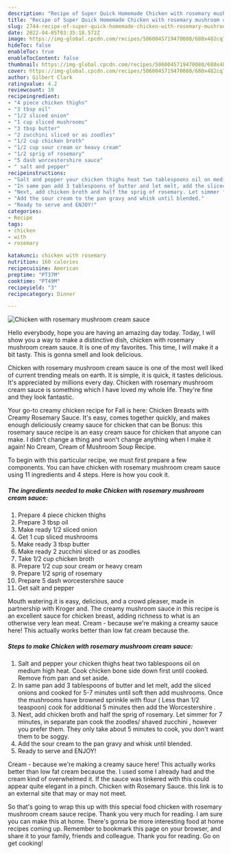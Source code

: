 ```yaml
---
description: "Recipe of Super Quick Homemade Chicken with rosemary mushroom cream sauce"
title: "Recipe of Super Quick Homemade Chicken with rosemary mushroom cream sauce"
slug: 2744-recipe-of-super-quick-homemade-chicken-with-rosemary-mushroom-cream-sauce
date: 2022-04-05T03:35:18.572Z
image: https://img-global.cpcdn.com/recipes/5060045719470080/680x482cq70/chicken-with-rosemary-mushroom-cream-sauce-recipe-main-photo.jpg
hideToc: false
enableToc: true
enableTocContent: false
thumbnail: https://img-global.cpcdn.com/recipes/5060045719470080/680x482cq70/chicken-with-rosemary-mushroom-cream-sauce-recipe-main-photo.jpg
cover: https://img-global.cpcdn.com/recipes/5060045719470080/680x482cq70/chicken-with-rosemary-mushroom-cream-sauce-recipe-main-photo.jpg
author: Gilbert Clark
ratingvalue: 4.2
reviewcount: 10
recipeingredient:
- "4 piece chicken thighs"
- "3 tbsp oil"
- "1/2 sliced onion"
- "1 cup sliced mushrooms"
- "3 tbsp butter"
- "2 zucchini sliced or as zoodles"
- "1/2 cup chicken broth"
- "1/2 cup sour cream or heavy cream"
- "1/2 sprig of rosemary"
- "5 dash worcestershire sauce"
- " salt and pepper"
recipeinstructions:
- "Salt and pepper your chicken thighs heat two tablespoons oil on medium high heat. Cook chicken bone side down first until cooked. Remove from pan and set aside."
- "In same pan add 3 tablespoons of butter and let melt, add the sliced onions and cooked for 5-7 minutes until soft then add mushrooms. Once the mushrooms have browned sprinkle with flour ( Less than 1/2 teaspoon) cook for additional 5 minutes then   add the Worcestershire ."
- "Next, add chicken broth and half the sprig of rosemary. Let simmer for 7 minutes, in separate pan cook the zoodles/ shaved zucchini , however you prefer them. They only take about 5 minutes to cook, you don&#39;t want them to be soggy."
- "Add the sour cream to the pan gravy and whisk until blended."
- "Ready to serve and ENJOY!"
categories:
- Recipe
tags:
- chicken
- with
- rosemary

katakunci: chicken with rosemary 
nutrition: 160 calories
recipecuisine: American
preptime: "PT37M"
cooktime: "PT49M"
recipeyield: "3"
recipecategory: Dinner

---
```



![Chicken with rosemary mushroom cream sauce](https://img-global.cpcdn.com/recipes/5060045719470080/680x482cq70/chicken-with-rosemary-mushroom-cream-sauce-recipe-main-photo.jpg)

Hello everybody, hope you are having an amazing day today. Today, I will show you a way to make a distinctive dish, chicken with rosemary mushroom cream sauce. It is one of my favorites. This time, I will make it a bit tasty. This is gonna smell and look delicious.

Chicken with rosemary mushroom cream sauce is one of the most well liked of current trending meals on earth. It is simple, it is quick, it tastes delicious. It's appreciated by millions every day. Chicken with rosemary mushroom cream sauce is something which I have loved my whole life. They're fine and they look fantastic.

Your go-to creamy chicken recipe for Fall is here: Chicken Breasts with Creamy Rosemary Sauce. It&#39;s easy, comes together quickly, and makes enough deliciously creamy sauce for chicken that can be Bonus: this rosemary sauce recipe is an easy cream sauce for chicken that anyone can make. I didn&#39;t change a thing and won&#39;t change anything when I make it again! No Cream, Cream of Mushroom Soup Recipe.


To begin with this particular recipe, we must first prepare a few components. You can have chicken with rosemary mushroom cream sauce using 11 ingredients and 4 steps. Here is how you cook it.

<!--inarticleads1-->

##### The ingredients needed to make Chicken with rosemary mushroom cream sauce:

1. Prepare 4 piece chicken thighs
1. Prepare 3 tbsp oil
1. Make ready 1/2 sliced onion
1. Get 1 cup sliced mushrooms
1. Make ready 3 tbsp butter
1. Make ready 2 zucchini sliced or as zoodles
1. Take 1/2 cup chicken broth
1. Prepare 1/2 cup sour cream or heavy cream
1. Prepare 1/2 sprig of rosemary
1. Prepare 5 dash worcestershire sauce
1. Get  salt and pepper


Mouth watering.it is easy, delicious, and a crowd pleaser, made in partnership with Kroger and. The creamy mushroom sauce in this recipe is an excellent sauce for chicken breast, adding richness to what is an otherwise very lean meat. Cream - because we&#39;re making a creamy sauce here! This actually works better than low fat cream because the. 

<!--inarticleads2-->

##### Steps to make Chicken with rosemary mushroom cream sauce:

1. Salt and pepper your chicken thighs heat two tablespoons oil on medium high heat. Cook chicken bone side down first until cooked. Remove from pan and set aside.
1. In same pan add 3 tablespoons of butter and let melt, add the sliced onions and cooked for 5-7 minutes until soft then add mushrooms. Once the mushrooms have browned sprinkle with flour ( Less than 1/2 teaspoon) cook for additional 5 minutes then   add the Worcestershire .
1. Next, add chicken broth and half the sprig of rosemary. Let simmer for 7 minutes, in separate pan cook the zoodles/ shaved zucchini , however you prefer them. They only take about 5 minutes to cook, you don&#39;t want them to be soggy.
1. Add the sour cream to the pan gravy and whisk until blended.
1. Ready to serve and ENJOY!

Cream - because we&#39;re making a creamy sauce here! This actually works better than low fat cream because the. I used some I already had and the cream kind of overwhelmed it. If the sauce was tinkered with this could appear quite elegant in a pinch. Chicken with Rosemary Sauce. this link is to an external site that may or may not meet. 

So that's going to wrap this up with this special food chicken with rosemary mushroom cream sauce recipe. Thank you very much for reading. I am sure you can make this at home. There's gonna be more interesting food at home recipes coming up. Remember to bookmark this page on your browser, and share it to your family, friends and colleague. Thank you for reading. Go on get cooking!
